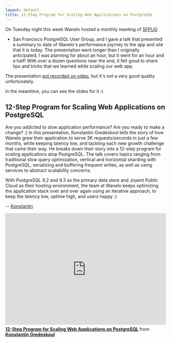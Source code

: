```yaml
---
layout: default
title: 12-Step Program for Scaling Web Applications on PostgreSQL
---
```


On Tuesday night this week Wanelo hosted a monthly meeting of [SFPUG](http://meetup.com/postgresql-1/ "San Francisco PostgreSQL User Group")
- San Francisco PostgreSQL User Group, and I gave a talk that presented a summary
to date of Wanelo's performance joyrney to the app and site that it is today. The
presentation went longer than I originally anticipated, I was planning for about an hour, but
it went for an hour and a half!  With over a dozen questions near the end, it felt good
to share tips and tricks that we learned while scaling our web app.

The presentation [got recorded on video](https://www.youtube.com/watch?v=zsDKaSlzbco), but it's not a very good quality unfortunately.

In the meantime, you can see the slides for it :)

## 12-Step Program for Scaling Web Applications on PostgreSQL

Are you addicted to slow application performance? Are you ready to make a change? :)
In this presentation, Konstantin Gredeskoul tells the story of how Wanelo grew their
application to serve 3K requests/seconds in just a few months, while keeping latency
low, and tackling each new growth challenge that came their way. He breaks down their
story into a 12-step program for scaling applications atop PostgreSQL. The talk covers
topics ranging from traditional slow query optimization, vertical and horizontal sharding
with PostgreSQL, serializing and buffering frequent writes, as well as using services to
abstract scalability concerns.

With PostgreSQL 9.2 and 9.3 as the primary data store and Joyent Public Cloud as their
hosting environment, the team at Wanelo keeps optimizing the application stack over and
over again using an iterative approach, to keep the latency low, uptime high, and users happy :)

-- [Konstantin](http://wanelo.com/kig "Konstantin on Wanelo")

<iframe src="http://www.slideshare.net/slideshow/embed_code/32478281?rel=0"
  width="550" height="350" frameborder="0" marginwidth="0" marginheight="0" scrolling="no"
  style="border:1px solid #CCC; border-width:1px 1px 0; margin-bottom:5px; max-width: 100%;" allowfullscreen>
</iframe>
<div class="slideshare-title" style="margin-bottom:5px"> <strong>
  <a href="https://www.slideshare.net/kigster/12step-program-for-scaling-web-applications-on-postgresql"
  title="12-Step Program for Scaling Web Applications on PostgreSQL" target="_blank">12-Step
  Program for Scaling Web Applications on PostgreSQL</a> </strong>
  from <strong><a href="http://www.slideshare.net/kigster" target="_blank">Konstantin Gredeskoul</a></strong>
</div>

